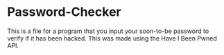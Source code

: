 # Password-Checker
This is a file for a program that you input your soon-to-be password to verify if it has been hacked. This was made using the Have I Been Pwned API.
